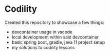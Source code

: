 # Codility

Created this repository to showcase a few things:
- devcontainer usage in vscode
- local development within said devcontainer
- basic spring boot, gradle, java 11 project setup
- my solutions to codility lessons
